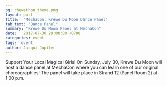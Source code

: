 ```yaml
---
bg: chewathon_theme.png
layout: post
title:  "MechaCon: Krewe Du Moon Dance Panel"
tab_text: "Dance Panel"
summary: "Krewe Du Moon Panel at MechaCon"
date:   2017-07-30 20:00:00 +0700
categories: event
tags: 'event'
author: Jacqui Jupiter
---
```


Support Your Local Magical Girls!
On Sunday, July 30, Krewe Du Moon will host a dance panel at MechaCon where you can learn one of our original choreographies!
The panel will take place in Strand 12 (Panel Room 2) at 1:00 p.m.
